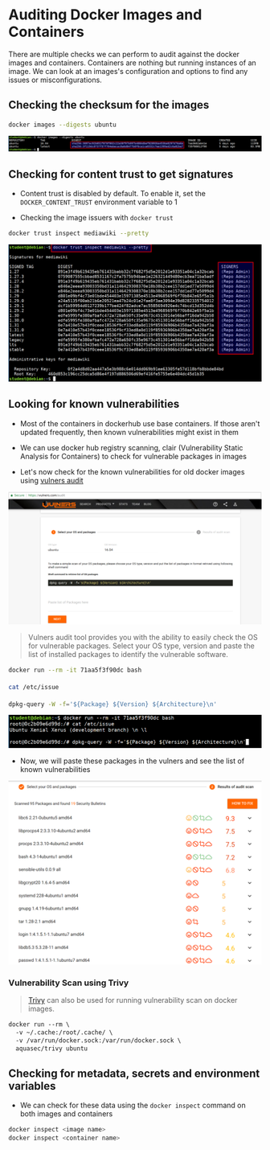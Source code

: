 # Auditing Docker Images and Containers

There are multiple checks we can perform to audit against the docker images and containers. Containers are nothing but running instances of an image. We can look at an images's configuration and options to find any issues or misconfigurations.

## Checking the checksum for the images

```bash
docker images --digests ubuntu
```

![docker images digest](images/docker-digest-images.png)

## Checking for content trust to get signatures

* Content trust is disabled by default. To enable it, set the `DOCKER_CONTENT_TRUST` environment variable to 1

* Checking the image issuers with `docker trust`

```bash
docker trust inspect mediawiki --pretty
```

![docker trust inspect](images/docker-trust.png)

## Looking for known vulnerabilities

* Most of the containers in dockerhub use base containers. If those aren't updated frequently, then known vulnerabilities might exist in them 

* We can use docker hub registry scanning, clair (Vulnerability Static Analysis for Containers) to check for vulnerable packages in images

* Let's now check for the known vulnerabilities for old docker images using [vulners audit](https://vulners.com/audit)

![vulners audit site](images/vulners-audit-site.png)

> Vulners audit tool provides you with the ability to easily check the OS for vulnerable packages. Select your OS type, version and paste the list of installed packages to identify the vulnerable software.

```bash
docker run --rm -it 71aa5f3f90dc bash

cat /etc/issue

dpkg-query -W -f='${Package} ${Version} ${Architecture}\n'
```

![docker query packages](images/docker-image-packages-query.png)

* Now, we will paste these packages in the vulners and see the list of known vulnerabilities

![known vulnerabilities](images/knwon-vulnerabilities.png)

### Vulnerability Scan using Trivy

> [Trivy](https://github.com/aquasecurity/trivy) can also be used for running vulnerability scan on docker images.

```
docker run --rm \
  -v ~/.cache:/root/.cache/ \
  -v /var/run/docker.sock:/var/run/docker.sock \
  aquasec/trivy ubuntu
```


## Checking for metadata, secrets and environment variables

* We can check for these data using the `docker inspect` command on both images and containers

```bash
docker inspect <image name>
docker inspect <container name>
```